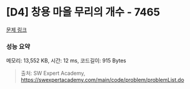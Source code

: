 # [D4] 창용 마을 무리의 개수 - 7465 

[문제 링크](https://swexpertacademy.com/main/code/problem/problemDetail.do?contestProbId=AWngfZVa9XwDFAQU) 

### 성능 요약

메모리: 13,552 KB, 시간: 12 ms, 코드길이: 915 Bytes



> 출처: SW Expert Academy, https://swexpertacademy.com/main/code/problem/problemList.do